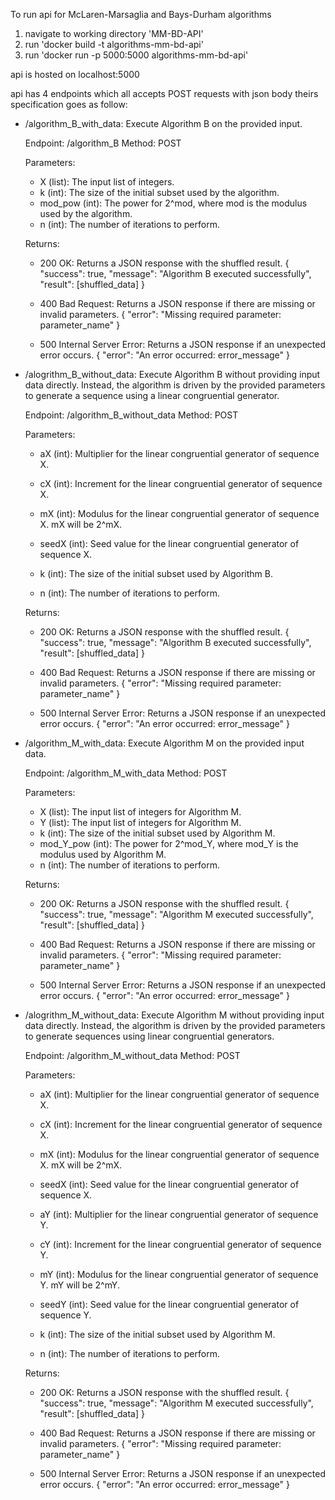 To run api for McLaren-Marsaglia and Bays-Durham algorithms
1. navigate to working directory 'MM-BD-API'
2. run 'docker build -t algorithms-mm-bd-api'
3. run 'docker run -p 5000:5000 algorithms-mm-bd-api'


api is hosted on localhost:5000

api has 4 endpoints which all accepts POST requests with json body theirs specification goes as follow:
 - /algorithm_B_with_data:
    Execute Algorithm B on the provided input.

    Endpoint: /algorithm_B
    Method: POST

    Parameters:
    - X (list): The input list of integers.
    - k (int): The size of the initial subset used by the algorithm.
    - mod_pow (int): The power for 2^mod, where mod is the modulus used by the algorithm.
    - n (int): The number of iterations to perform.

    Returns:
    - 200 OK: Returns a JSON response with the shuffled result.
      {
        "success": true,
        "message": "Algorithm B executed successfully",
        "result": [shuffled_data]
      }

    - 400 Bad Request: Returns a JSON response if there are missing or invalid parameters.
      {
        "error": "Missing required parameter: parameter_name"
      }

    - 500 Internal Server Error: Returns a JSON response if an unexpected error occurs.
      {
        "error": "An error occurred: error_message"
      }
 - /alogrithm_B_without_data:
    Execute Algorithm B without providing input data directly. Instead, the algorithm is driven by the provided parameters to generate a sequence using a linear congruential generator.

    Endpoint: /algorithm_B_without_data
    Method: POST

    Parameters:
    - aX (int): Multiplier for the linear congruential generator of sequence X.
    - cX (int): Increment for the linear congruential generator of sequence X.
    - mX (int): Modulus for the linear congruential generator of sequence X. mX will be 2^mX.
    - seedX (int): Seed value for the linear congruential generator of sequence X.

    - k (int): The size of the initial subset used by Algorithm B.
    - n (int): The number of iterations to perform.

    Returns:
    - 200 OK: Returns a JSON response with the shuffled result.
      {
        "success": true,
        "message": "Algorithm B executed successfully",
        "result": [shuffled_data]
      }

    - 400 Bad Request: Returns a JSON response if there are missing or invalid parameters.
      {
        "error": "Missing required parameter: parameter_name"
      }

    - 500 Internal Server Error: Returns a JSON response if an unexpected error occurs.
      {
        "error": "An error occurred: error_message"
      }
 - /algorithm_M_with_data:
    Execute Algorithm M on the provided input data.

    Endpoint: /algorithm_M_with_data
    Method: POST

    Parameters:
    - X (list): The input list of integers for Algorithm M.
    - Y (list): The input list of integers for Algorithm M.
    - k (int): The size of the initial subset used by Algorithm M.
    - mod_Y_pow (int): The power for 2^mod_Y, where mod_Y is the modulus used by Algorithm M.
    - n (int): The number of iterations to perform.

    Returns:
    - 200 OK: Returns a JSON response with the shuffled result.
      {
        "success": true,
        "message": "Algorithm M executed successfully",
        "result": [shuffled_data]
      }

    - 400 Bad Request: Returns a JSON response if there are missing or invalid parameters.
      {
        "error": "Missing required parameter: parameter_name"
      }

    - 500 Internal Server Error: Returns a JSON response if an unexpected error occurs.
      {
        "error": "An error occurred: error_message"
      }
 - /alogrithm_M_without_data:
    Execute Algorithm M without providing input data directly. Instead, the algorithm is driven by the provided parameters to generate sequences using linear congruential generators.

    Endpoint: /algorithm_M_without_data
    Method: POST

    Parameters:
    - aX (int): Multiplier for the linear congruential generator of sequence X.
    - cX (int): Increment for the linear congruential generator of sequence X.
    - mX (int): Modulus for the linear congruential generator of sequence X. mX will be 2^mX.
    - seedX (int): Seed value for the linear congruential generator of sequence X.

    - aY (int): Multiplier for the linear congruential generator of sequence Y.
    - cY (int): Increment for the linear congruential generator of sequence Y.
    - mY (int): Modulus for the linear congruential generator of sequence Y. mY will be 2^mY.
    - seedY (int): Seed value for the linear congruential generator of sequence Y.

    - k (int): The size of the initial subset used by Algorithm M.
    - n (int): The number of iterations to perform.

    Returns:
    - 200 OK: Returns a JSON response with the shuffled result.
      {
        "success": true,
        "message": "Algorithm M executed successfully",
        "result": [shuffled_data]
      }

    - 400 Bad Request: Returns a JSON response if there are missing or invalid parameters.
      {
        "error": "Missing required parameter: parameter_name"
      }

    - 500 Internal Server Error: Returns a JSON response if an unexpected error occurs.
      {
        "error": "An error occurred: error_message"
      }

